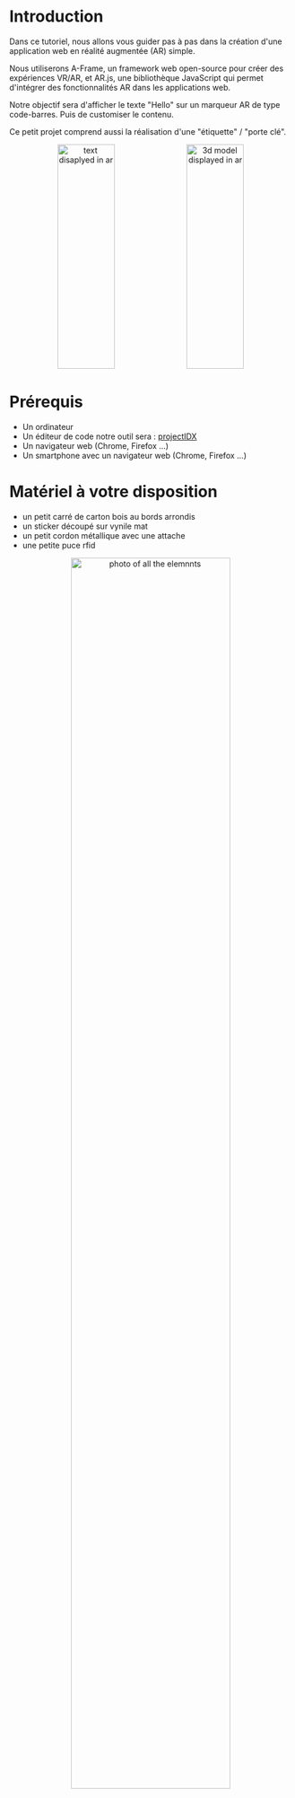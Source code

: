 # Introduction
Dans ce tutoriel, nous allons vous guider pas à pas dans la création d'une application web en réalité augmentée (AR) simple. 

Nous utiliserons A-Frame, un framework web open-source pour créer des expériences VR/AR, et AR.js, une bibliothèque JavaScript qui permet d'intégrer des fonctionnalités AR dans les applications web. 

Notre objectif sera d'afficher le texte "Hello" sur un marqueur AR de type code-barres. Puis de customiser le contenu.

Ce petit projet comprend aussi la réalisation d'une "étiquette" / "porte clé".
<div align="center">
  <img src="ressources/markup_1000019121.png" alt="text disaplyed in ar" width="45%" height="400"/>
  <img src="ressources/markup_1000019122.png" alt="3d model displayed in ar" width="45%" height="400"/>
</div>

# Prérequis
- Un ordinateur
- Un éditeur de code notre outil sera : [projectIDX](https://idx.dev/)
- Un navigateur web (Chrome, Firefox ...)
- Un smartphone avec un navigateur web (Chrome, Firefox ...)

# Matériel à votre disposition
- un petit carré de carton bois au bords arrondis
- un sticker découpé sur vynile mat
- un petit cordon métallique avec une attache
- une petite puce rfid

<div align="center"> 
  <img src="ressources/PXL_20240912_065600761.jpg" alt="photo of all the elemnnts" width="75%" />
</div>

Pour l'assemblage, rien de plus simple :
- coller le sticker sur le carré en carton bois sur l'emplacement délimité par la gravure.
- coller la puce RFID, centrée, au dos de ce carré.
- dévisser l'attache et faite la passer dans le trou.

et voilà ! on est prêts à passer sur la partie numérique !

Si vous voulez plus d'infos sur cette partie là
- [Explications de la découpe stickers](https://github.com/LucieMrc/SilhouetteCameo_2spi)
- [Explications sur la découpe laser](https://github.com/b2renger/Introduction_Laser_Beambox)

# Étape 1 : Créer un compte GitHub et un dépôt
- Créer un compte GitHub : Si vous n'en avez pas déjà un, rendez-vous sur https://github.com/signup?source=login et créez un compte.

**☢️ Le nom d'utilisateur que vous choisissez sera utilisé pour l'adresse qu'il faudra tapper pour voir votre projet. <u>Choisissez un nom court ! sans espaces, sans caractères spéciaux (accents etc.)</u>**

<div align="center"> 
  <img src="ressources/Capture_signup_github.png" alt="signup github page" width="49%" height="400"/>
  <img src="ressources/Capture_login_github.png" alt="login github page" width="49%" height="400"/>
</div>

- Créer un nouveau dépôt : Une fois connecté, cliquez sur le bouton "New repository". Donnez un nom à votre dépôt (par exemple, "microProjetAr"), ajoutez une description facultative, et cliquez sur "Create repository".

<div align="center"> 
<img src="ressources/Capture_github_newRepo.png" alt="menu to create new repo" width="75%" />
</div>
</br>
<div align="center"> 
<img src="ressources/Capture_github_newRepoCreation.png" alt="menu to create new repo" width="75%" />
</div>



# Étape 2 : Activer GitHub Pages
Nous allons maintenant configurer GitHub Pages, pour permettre à notre projet d'être servi par les serveurs de github lorsque l'on rentre l'adresse : https://[votre-nom-utilisateur].github.io/[votre-depot]


- Accéder aux paramètres : Dans votre dépôt, cliquez sur l'onglet "Settings", puis sur l'onglet "Pages"

<div align="center"> 
<img src="ressources/Capture_github_settings.png" alt="menu to access gh-pages settings" width="75%" />
</div>
</br>
<div align="center"> 
<img src="ressources/Capture_github_settings_pages.png" alt="Pages menu to access gh-pages settings" width="75%" />
</div>

- Sélectionner la branche : Dans la section "GitHub Pages", sélectionnez la branche main (ou la branche principale de votre dépôt).
- Enregistrer les modifications : Cliquez sur le bouton "Save". Votre site GitHub Pages sera maintenant accessible à l'adresse https://[votre-nom-utilisateur].github.io/[microprojetAr].

<div align="center"> 
<img src="ressources/Capture_github_settings_pages_activate.png" alt="choose branch and save" width="75%" />
</div>

Si vous revenez sur la page d'accueil de votre projet, vous remarquerez au bout de quelques minutes, que certains éléments ont changé. Un déploiement est maintenant disponible !

<div align="center"> 
<img src="ressources/Capture_github_settings_pages_done.png" alt="choose branch and save" width="75%" />
</div>

Toute l'infrastructure nécessaire pour héberger votre projet est donc bien en place, il suffit maintenant d'ajouter du contenu.


# Étape 3 : Utiliser Project IDX

Ouvrir Project IDX et créez un nouveau projet.

Importer le dépôt : Utilisez l'option pour importer votre dépôt GitHub dans Project IDX.

Choisir un environnement : Sélectionnez un environnement de développement adapté (par exemple, Node.js).

# Étape 4 : Créer la page HTML

Créer un fichier index.html : Dans votre projet IDX, créez un fichier nommé index.html.

Ajouter le code HTML : Copiez et collez le code HTML suivant dans votre fichier index.html :

```HTML
<!DOCTYPE html>
<html>
<head>
  <title>Ma première app AR</title>
  <script src="https://aframe.io/releases/1.3.0/aframe.min.js"></script>
  <script src="https://raw.githubusercontent.com/jeromeetienne/AR.js/master/aframe/build/aframe-ar.js"></script>   

</head>
<body>
    <a-scene embedded
    arjs="sourceType: webcam; detectionMode: mono_and_matrix; matrixCodeType: 3x3; trackingMethod: best ; changeMatrixMode: modelViewMatrix;"
    renderer="sortObjects: true; antialias: true; colorManagement: true; physicallyCorrectLights; logarithmicDepthBuffer: true;"

    vr-mode-ui="enabled: false"

    smooth=" true" smoothCount="5" smoothTolerance=".05" smoothThreshold="5"
    
    sourceWidth="800" sourceHeight="600" displayWidth="1280" displayHeight="720">

      
        <a-marker type='barcode' value='2'>
   
            <a-text value="Hello !" 
            side="double" position = "0 0 -1" rotation="270 0 0" 
            width="8"
            color="red" align="center" >
            </a-text>

        </a-marker>

        <a-entity camera></a-entity>
  </a-scene>
</body>
</html>
```


# Étape 5 : Comprendre le code
Ce code crée une expérience simple de réalité augmentée (RA) en utilisant A-Frame et AR.js. Décomposons ce que fait chaque partie :

Si vous n'êtes pas à l'aise et ne connaissez pas du tout la manière dont du code html fonctionne cliquez sur le petit triangle pour déplier une explication des bases de la syntaxe html

<details > <summary> <b>&#128161 les bases html</b> </summary>

Une page HTML est comme un sandwich. Elle a besoin d'un pain du haut et d'un pain du bas pour contenir la garniture !

Le pain du haut et du bas, ce sont les balises ```<html>``` et ```</html>```. Elles indiquent au navigateur que le contenu entre ces balises est du code HTML.

Deux parties principales : À l'intérieur du "sandwich HTML", on trouve deux parties :

**La tête** (```<head>``` et ```</head>```) : C'est comme les informations sur l'emballage du sandwich. On y met des informations importantes pour le navigateur, mais qui ne sont pas affichées directement à l'utilisateur. 

Par exemple :
- Le titre de la page ```<title>```

- Des liens vers des fichiers CSS pour le style

- Des liens vers des fichiers JavaScript pour les fonctionnalités interactives

**Le corps** (```<body>``` et ```</body>```) : C'est la garniture du sandwich ! C'est le contenu visible de la page web : texte, images, vidéos, etc.

La syntaxe et donc l'interprétation par le navigateur du code html repose sur des balises ouvrantes et fermantes :

- La balise **ouvrante** (par exemple ```<p>```)  dit au navigateur : "Attention, on commence un paragraphe !"
- La balise fermante (par exemple ```</p>```) dit : "Voilà, le paragraphe est terminé."

Tout le contenu entre la balise ouvrante et la balise fermante est considéré comme faisant partie de cet élément.

Exemple :
```html
<html>
<head>
  <title>Ma page web</title>
</head>
<body>
  <h1>Bienvenue !</h1>
  <p>Ceci est un paragraphe de texte.</p>
</body>
</html>
```
Dans cet exemple :

- ```<html>``` ouvre la page HTML et ```</html>``` la ferme.
- ```<head>``` ouvre la section d'en-tête et ```</head>``` la ferme.
- ```<title>``` ouvre le titre de la page et ```</title>``` le ferme.
- ```<body>``` ouvre le corps de la page et ```</body>``` le ferme.
- ```<h1>``` ouvre un titre de niveau 1 et ```</h1>``` le ferme.
- ```<p>``` ouvre un paragraphe et ```</p>``` le ferme.

</details>
</br>

Ici nous avons une structure HTML classique : Le code met en place une page HTML basique avec les sections <head> et <body>.


Dans la partie ```<head>```, nous ajoutons : 

- le titre de l'expérience

```html
<title>Ma première app AR</title>
```

- la *Bibliothèque A-Frame* : Il inclut la bibliothèque A-Frame (aframe.min.js) qui est un framework JavaScript permettant de créer des expériences de réalité virtuelle (RV) et de RA en utilisant du HTML.
```html
<script src="https://aframe.io/releases/1.3.0/aframe.min.js"></script>
``` 

- la *Bibliothèque AR.js* : Il inclut la bibliothèque AR.js (aframe-ar.js) qui ajoute des capacités de RA à A-Frame.
```html
  <script src="https://raw.githubusercontent.com/jeromeetienne/AR.js/master/aframe/build/aframe-ar.js"></script>  
```

Dans la partie ```<body>```, et c'est ici que tout ce joue pour le contenu visible par l'utilisateur. Nous ajoutons : 

- la *scène RA* : L'élément ```<a-scene>``` crée la scène de RA.
  ```html
  <a-scene embedded
    arjs="sourceType: webcam; detectionMode: mono_and_matrix; matrixCodeType: 3x3; trackingMethod: best ; changeMatrixMode: modelViewMatrix;"
    renderer="sortObjects: true; antialias: true; colorManagement: true; physicallyCorrectLights; logarithmicDepthBuffer: true;"

    vr-mode-ui="enabled: false"

    smooth=" true" smoothCount="5" smoothTolerance=".05" smoothThreshold="5"
    
    sourceWidth="800" sourceHeight="600" displayWidth="1280" displayHeight="720">

        <!-- contenu de l'expérience AR avec d'autres balises -->

        </a-scene>
  ```
  Remarquez qu'avant le chevron fermant '>' de la balise ```<a-scene>``` nous ajoutons beaucoup d'options (qui s'appellent attributs en html)  pour configuer la manière dont la scène va s'afficher.

  <details > <summary> <b>&#128161 les détails des options de configuration de l'attribut arjs</b> </summary>
  - *embedded* : Cet attribut indique à A-Frame d'intégrer la scène dans la page HTML.

  - *arjs* : Cet attribut configure AR.js 
    - *sourceType: webcam* : Utilise la webcam de l'appareil comme source vidéo.
    - *detectionMode: mono_and_matrix* : Détecte à la fois les images cibles et les marqueurs de type code-barres.
    - *matrixCodeType: 3x3* : Spécifie que le type de code-barres utilisé est un code-barres matriciel 3x3.
    - *trackingMethod: best* : Utilise la meilleure méthode de suivi disponible.
    - *changeMatrixMode: modelViewMatrix* : Mode de changement de matrice pour le suivi.
    - *vr-mode-ui="enabled: false"* : Désactive l'interface utilisateur du mode VR.
    - *renderer*. Configure le rendu de la scène avec des options pour le tri des objets, l'antialiasing, la gestion des couleurs, etc.
    - *smooth* : Active le lissage du mouvement de la caméra.
  </details>
  </br>

- Le *marqueur* : L'élément ```<a-marker>``` définit un marqueur de type code-barres avec la valeur '2'. Lorsque la caméra détecte ce marqueur, le contenu à l'intérieur de la balise sera affiché en RA.
  ```html
  <a-marker type='barcode' value='2'>
    <!-- ajouter du contenu qui sera visible par l'utilisateur et donc ancré sur notre marqueur -->
  </a-marker>
  ```
  Ici la valeur 2 correspond à un motif précis qui a été prédécoupé pour vous à la [découpeuse de stickers](https://github.com/LucieMrc/SilhouetteCameo_2spi). Avec la technique que nous utilisons [il existe 64 motifs différents](https://github.com/b2renger/Introduction_A-frame/blob/main/markers/barcodes/2.png) qui peuvent être détectés en même temps par arjs.

- Un texte : L'élément <a-text> crée un texte en 3D qui sera affiché au-dessus du marqueur. Le texte est "Hello !", de couleur rouge et centré.
  ```html
  <a-text value="Hello !" 
            side="double" position = "0 0 -1" rotation="270 0 0" 
            width="8"
            color="red" align="center" >
  </a-text>
  ```
  - *value* : Le texte à afficher.
  - *side=double* : permet d'afficher le texte quelque soit l'angle sous lequel on le regarde.
  - *position="0 0 -1" : la position xyz du centre du texte par rapport au centre du marqueur.
  - *rotation="270 0 0"* :
  - *width="8"* : la largeur du texte.
  - *color="red"* : la couleur du texte.
  - *align="center"* : l'alignement du texte.

- Caméra : L'élément <a-entity camera> définit la caméra de la scène.

En résumé, ce code crée une expérience de RA où un texte en 3D apparaît lorsqu'un marqueur de code-barres spécifique est détecté par la caméra.

A-Frame : Le tag <a-scene> définit la scène 3D. L'attribut arjs indique que la scène est une scène AR.

AR.js : Le tag <a-marker> définit un marqueur AR. L'attribut preset="barcode" indique que le marqueur est un code-barres. L'attribut value spécifie l'image du code-barres.

A-text : Le tag <a-text> affiche du texte dans la scène 3D.


# Étape 6 : Enregistrer les modifications et les commiter sur GitHub
Enregistrer les modifications : Enregistrez votre fichier index.html.

Commiter les modifications : Utilisez les outils de versioning de Project IDX pour commiter vos changements et les pousser sur votre dépôt GitHub.

# Étape 7 : Tester l'application
Accéder à l'URL de votre GitHub Pages : Ouvrez l'URL de votre site GitHub Pages dans votre navigateur.

Ouvrir la caméra : Autorisez l'accès à votre caméra lorsque vous y êtes invité.

Pointer la caméra sur le marker code-barres 

**Félicitations !**  Vous avez créé votre première application AR. Vous pouvez maintenant personnaliser votre application en modifiant le texte, en ajoutant des modèles 3D, et en expérimentant avec différentes fonctionnalités d'A-Frame et AR.js.

Note : Ce tutoriel est une introduction de base. Pour approfondir vos connaissances, consultez la documentation officielle d'A-Frame et AR.js.

# Pour aller plus loin ...

Un cours entier en anglais est disponible sur [le site de l'ateliernum](http://ateliernum.github.io) à cette adresse : https://github.com/b2renger/Introduction_A-frame#introduction_a-frame

Personnaliser l'apparence : Ajouter d'autres éléments, modifier les couleurs, les tailles et les positions des éléments.

Ajouter des modèles 3D : Importer des modèles 3D dans votre scène.

Utiliser d'autres types de marqueurs : Explorer les différents types de marqueurs AR.

Créer des interactions : Ajouter des événements et des interactions à votre application.

